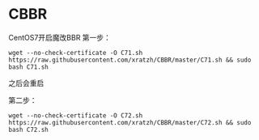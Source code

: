 # CBBR
CentOS7开启魔改BBR
第一步：
```
wget --no-check-certificate -O C71.sh https://raw.githubusercontent.com/xratzh/CBBR/master/C71.sh && sudo bash C71.sh
```
之后会重启

第二步：
```
wget --no-check-certificate -O C72.sh https://raw.githubusercontent.com/xratzh/CBBR/master/C72.sh && sudo bash C72.sh
```
